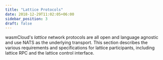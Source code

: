 ```yaml
---
title: "Lattice Protocols"
date: 2018-12-29T11:02:05+06:00
sidebar_position: 3
draft: false
---
```


wasmCloud's _lattice_ network protocols are all open and language agnostic and use NATS as the underlying transport. This section describes the various requirements
and specifications for lattice participants, including lattice RPC and the lattice control interface.
